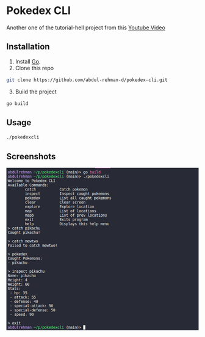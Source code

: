 # Pokedex CLI
Another one of the tutorial-hell project from this [Youtube Video](https://www.youtube.com/watch?v=8yrmAGcCnKg)

## Installation
1. Install [Go](https://go.dev/).
2. Clone this repo
```bash
git clone https://github.com/abdul-rehman-d/pokedex-cli.git
```
3. Build the project
```bash
go build
```

## Usage
```bash
./pokedexcli
```

## Screenshots
![Screenshot 1](./screenshots/screenshot1.png)